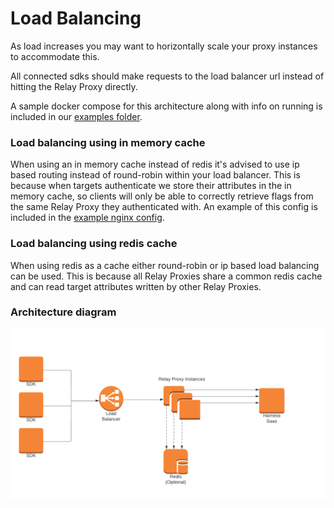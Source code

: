 # Load Balancing
As load increases you may want to horizontally scale your proxy instances to accommodate this. 

All connected sdks should make requests to the load balancer url instead of hitting the Relay Proxy directly. 

A sample docker compose for this architecture along with info on running is included in our [examples folder](../examples/load_balancing/README.md).

### Load balancing using in memory cache
When using an in memory cache instead of redis it's advised to use ip based routing instead of round-robin within your load balancer. This is because when targets authenticate we store their attributes in the in memory cache, so clients will only be able to correctly retrieve flags from the same Relay Proxy they authenticated with. An example of this config is included in the [example nginx config](../examples/load_balancing/config/default.conf).

### Load balancing using redis cache
When using redis as a cache either round-robin or ip based load balancing can be used. This is because all Relay Proxies share a common redis cache and can read target attributes written by other Relay Proxies.

### Architecture diagram
![Load Balance](./images/load_balance.png "Load Balance")